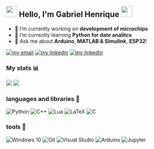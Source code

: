 ## <img src=https://github.com/TheDudeThatCode/TheDudeThatCode/blob/master/Assets/Hi.gif width="30"> Hello, I'm Gabriel Henrique <img src=https://github.com/TheDudeThatCode/TheDudeThatCode/blob/master/Assets/Earth.gif width="30">

- 🔭 I’m currently working on **development of microchips**
- 🌱 I’m currently learning **Python for date analitcs** 
- 💬 Ask me about **Arduino**, **MATLAB & Simulink**, **ESP32**! 

[![my email](https://img.shields.io/static/v1?style=flat&logo=gmail&labelColor=fafafa&label=Email&message=gabriel.vasconcelos@ee.ufcg.edu.br&color=red)](mailto:gabriel.vasconcelos@ee.ufcg.edu.br)
[![my linkedin](https://img.shields.io/static/v1?style=flat&logo=linkedin&logoColor=0072b1&labelColor=fafafa&label=LinkedIn&message=Gabriel%20Henrique&color=0072b1)](https://www.linkedin.com/in/gabriel-henrique-vasconcelos-silva-021716148/) 
[![my linkedin](https://img.shields.io/static/v1?style=flat&logo=data%3Aimage%2Fpng%3Bbase64%2CiVBORw0KGgoAAAANSUhEUgAAAA4AAAAOCAQAAAC1QeVaAAAABGdBTUEAALGPC%2FxhBQAAACBjSFJNAAB6JQAAgIMAAPn%2FAACA6QAAdTAAAOpgAAA6mAAAF2%2BSX8VGAAAAB3RJTUUH5QgVDgAvfKXcrgAAAAJiS0dEAP%2BHj8y%2FAAAAzklEQVQYGQXBPysEAAAH0JfulJgUShIpg6Kw%2BDPJqBiEjyGLsimnbNSV5ZYrm4xWpSwWyqB0kVgud5kUOXU%2F7wF0mbdlzaRuAIBBVQ2%2F3lw6NKcDgIITETeWzBo1AABDnkXbnooXZyYs6gSY8inaSmoiKg5sAkxoiCjb0dRSduRaD9Dn1o%2B402%2FGimUP6saAon3nLlxZt2DXo3g1DLDtW1Pdhy8RUVUEGPcuIiKiZhqAgqqIiLi3BACsaok%2FT0pGAAB6nTq2YRgAACgAAPAPMTNKav99rfIAAAAldEVYdGRhdGU6Y3JlYXRlADIwMjEtMDgtMjFUMTQ6MDA6NDctMDQ6MDAtIdE%2FAAAAJXRFWHRkYXRlOm1vZGlmeQAyMDIxLTA4LTIxVDE0OjAwOjQ3LTA0OjAwXHxpgwAAAABJRU5ErkJggg%3D%3D&logoColor=0072b1&labelColor=fafafa&label=Lattes&message=Gabriel%20Henrique&color=black)](http://lattes.cnpq.br/7968110191662759) 


### My stats 📊

![](https://github.com/gabrielhvs/github-stats/generated/overview.svg)
![](https://github.com/gabrielhvs/github-stats/generated/languages.svg)

    
### languages and libraries 📝
<img alt="Python" src="https://img.shields.io/badge/python-%2314354C.svg?style=for-the-badge&logo=python&logoColor=white"/> <img alt="C++" src="https://img.shields.io/badge/c++-%2300599C.svg?style=for-the-badge&logo=c%2B%2B&logoColor=white"/> <img alt="Lua" src="https://img.shields.io/badge/lua-%232C2D72.svg?style=for-the-badge&logo=lua&logoColor=white"/> <img alt="LaTeX" src="https://img.shields.io/badge/latex-%23008080.svg?style=for-the-badge&logo=latex&logoColor=white"/> 
<img alt="C" src="https://img.shields.io/badge/C-00599C?style=for-the-badge&logo=c&logoColor=white"/> 

### tools 🧰  
<img alt="Windows 10" src="https://img.shields.io/badge/Windows-0078D6?style=for-the-badge&logo=windows&logoColor=white" /> <img alt="Git" src="https://img.shields.io/badge/git-%23F05033.svg?style=for-the-badge&logo=git&logoColor=white"/> <img alt="Visual Studio" src="https://img.shields.io/badge/VisualStudio-5C2D91.svg?style=for-the-badge&logo=visual-studio&logoColor=white"/> <img alt="Arduino" src="https://img.shields.io/badge/-Arduino-00979D?style=for-the-badge&logo=Arduino&logoColor=white"/>  <img alt="Jupyter" src="https://img.shields.io/badge/Jupyter-%23F37626.svg?style=for-the-badge&logo=Jupyter&logoColor=white" />
 

